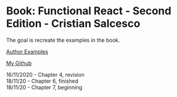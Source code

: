 

# Book: Functional React - Second Edition - Cristian Salcesco

The goal is recreate the examples in the book. 

[Author Examples](https://github.com/cristi-salcescu/functional-react-2/blob/master/CH06%20Presentation%20Components/src/App.jsx)

[My Github](https://github.com/ueredeveloper/FunctionalReactCristianSalcesco)

16/11/2020 -  Chapter 4, revision \
18/11/20 - Chapter 6, finished \
18/11/20 - Chapter 7, beginning 



